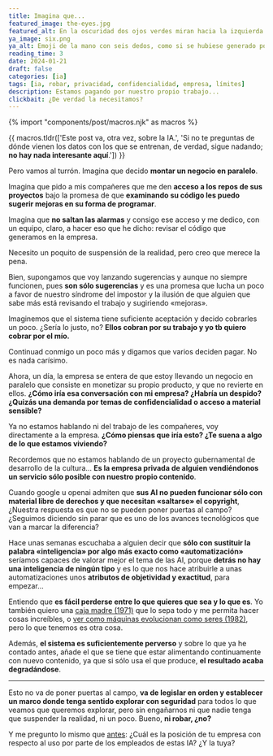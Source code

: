 ```yaml
---
title: Imagina que...
featured_image: the-eyes.jpg
featured_alt: En la oscuridad dos ojos verdes miran hacia la izquierda.
ya_image: six.png
ya_alt: Emoji de la mano con seis dedos, como si se hubiese generado por una IA.
reading_time: 3
date: 2024-01-21
draft: false
categories: [ia]
tags: [ia, robar, privacidad, confidencialidad, empresa, límites]
description: Estamos pagando por nuestro propio trabajo...
clickbait: ¿De verdad la necesitamos?
---
```

{% import "components/post/macros.njk" as macros %}

{{ macros.tldr(['Este post va, otra vez, sobre la IA.', 'Si no te preguntas de dónde vienen los datos con los que se entrenan, de verdad, sigue nadando; <strong>no hay nada interesante aquí</strong>.']) }}

Pero vamos al turrón. Imagina que decido **montar un negocio en paralelo**.

Imagina que pido a mis compañeres que me den **acceso a los repos de sus proyectos** bajo la promesa de que **examinando su código les puedo sugerir mejoras en su forma de programar**.

Imagina que **no saltan las alarmas** y consigo ese acceso y me dedico, con un equipo, claro, a hacer eso que he dicho: revisar el código que generamos en la empresa.

Necesito un poquito de suspensión de la realidad, pero creo que merece la pena.

Bien, supongamos que voy lanzando sugerencias y aunque no siempre funcionen, pues **son sólo sugerencias** y es una promesa que lucha un poco a favor de nuestro síndrome del impostor y la ilusión de que alguien que sabe más está revisando el trabajo y sugiriendo «mejoras».

Imaginemos que el sistema tiene suficiente aceptación y decido cobrarles un poco. ¿Sería lo justo, no? **Ellos cobran por su trabajo y yo tb quiero cobrar por el mío.**

Continuad conmigo un poco más y digamos que varios deciden pagar. No es nada carísimo.

Ahora, un día, la empresa se entera de que estoy llevando un negocio en paralelo que consiste en monetizar su propio producto, y que no revierte en ellos. **¿Cómo iría esa conversación con mi empresa? ¿Habría un despido? ¿Quizás una demanda por temas de confidencialidad o acceso a material sensible?**

Ya no estamos hablando ni del trabajo de les compañeres, voy directamente a la empresa. **¿Cómo piensas que iría esto? ¿Te suena a algo de lo que estamos viviendo?**

Recordemos que no estamos hablando de un proyecto gubernamental de desarrollo de la cultura… **Es la empresa privada de alguien vendiéndonos un servicio sólo posible con nuestro propio contenido**.

Cuando google u openai admiten que **sus AI no pueden funcionar sólo con material libre de derechos y que necesitan «saltarse» el copyright**, ¿Nuestra respuesta es que no se pueden poner puertas al campo? ¿Seguimos diciendo sin parar que es uno de los avances tecnológicos que van a marcar la diferencia?

Hace unas semanas escuchaba a alguien decir que **sólo con sustituir la palabra «inteligencia» por algo más exacto como «automatización»** seríamos capaces de valorar mejor el tema de las AI, porque **detrás no hay una inteligencia de ningún tipo** y es lo que nos hace atribuirle a unas automatizaciones unos **atributos de objetividad y exactitud**, para empezar...

Entiendo que **es fácil perderse entre lo que quieres que sea y lo que es**. Yo también quiero una [caja madre (1971)](https://en.wikipedia.org/wiki/Mother_Box) que lo sepa todo y me permita hacer cosas increíbles, o [ver como máquinas evolucionan como seres (1982)](https://en.wikipedia.org/wiki/Blade_Runner), pero lo que tenemos es otra cosa.

Además, **el sistema es suficientemente perverso** y sobre lo que ya he contado antes, añade el que se tiene que estar alimentando continuamente con nuevo contenido, ya que si sólo usa el que produce, **el resultado acaba degradándose**.

***

Esto no va de poner puertas al campo, **va de legislar en orden y establecer un marco donde tenga sentido explorar con seguridad** para todos lo que veamos que queremos explorar, pero sin engañarnos ni que nadie tenga que suspender la realidad, ni un poco. Bueno, **ni robar, ¿no?**

Y me pregunto lo mismo que [antes](https://sidiostedalimones.com/blog/2023/es-licito-el-uso-de-la-ia/): ¿Cuál es la posición de tu empresa con respecto al uso por parte de los empleados de estas IA? ¿Y la tuya?
